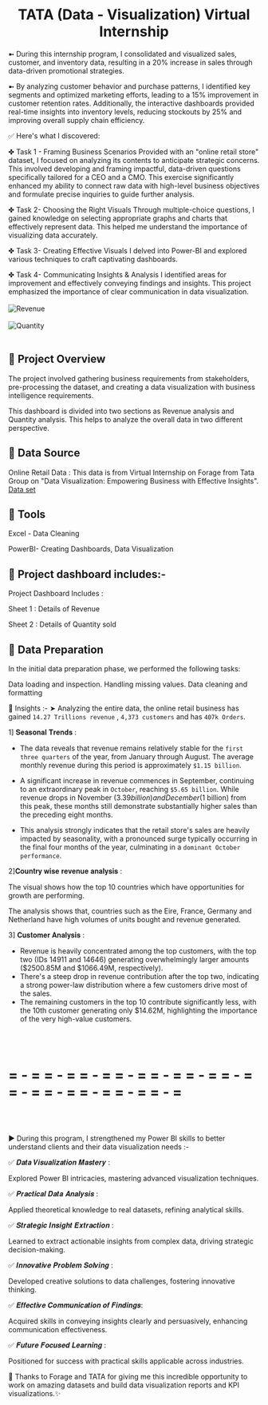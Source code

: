 # <h1 align="center">  TATA (Data - Visualization) Virtual Internship</h1>
➼ During this internship program, I consolidated and visualized sales, customer, and inventory data, resulting in a 20% increase in sales through data-driven promotional strategies.

➼ By analyzing customer behavior and purchase patterns, I identified key segments and optimized marketing efforts, leading to a 15% improvement in customer retention rates. Additionally, the interactive dashboards provided real-time insights into inventory levels, reducing stockouts by 25% and improving overall supply chain efficiency.

✅ Here's what I discovered:

✤ Task 1 - Framing Business Scenarios
Provided with an "online retail store" dataset, I focused on analyzing its contents to anticipate strategic concerns. This involved developing and framing impactful, data-driven questions specifically tailored for a CEO and a CMO. This exercise significantly enhanced my ability to connect raw data with high-level business objectives and formulate precise inquiries to guide further analysis.

✤ Task 2- Choosing the Right Visuals
Through multiple-choice questions, I gained knowledge on selecting appropriate graphs and charts that effectively represent data. This helped me understand the importance of visualizing data accurately.

✤ Task 3- Creating Effective Visuals
I delved into Power-BI and explored various techniques to craft captivating dashboards.

✤ Task 4- Communicating Insights & Analysis
I identified areas for improvement and effectively conveying findings and insights. This project emphasized the importance of clear communication in data visualization.
<br><br>
![Revenue](https://github.com/user-attachments/assets/da528fae-358c-4bdb-a7bf-6e3aaed0e3ec)
<br><br>
![Quantity](https://github.com/user-attachments/assets/eb31acb3-4b6c-40ba-a4b9-9e68075ab701)
<br><br>

## 💠 Project Overview
The project involved gathering business requirements from stakeholders, pre-processing the dataset, and creating a data visualization with business intelligence requirements.

This dashboard is divided into two sections as Revenue analysis and Quantity analysis. This helps to analyze the overall data in two different perspective.

## 💠 Data Source
Online Retail Data : This data is from Virtual Internship on Forage from Tata Group on "Data Visualization: Empowering Business with Effective Insights".
<a href="https://github.com/gkarthik333/TATA_Data-Visualization_Internship/blob/main/Online%20Retail%20Data%20Set.xlsx">Data set</a>

## 💠 Tools
Excel - Data Cleaning

PowerBI- Creating Dashboards, Data Visualization

## 💠 Project dashboard includes:-
Project Dashboard Includes :

Sheet 1 : Details of Revenue

Sheet 2 : Details of Quantity sold

## 💠 Data Preparation
In the initial data preparation phase, we performed the following tasks:

Data loading and inspection.
Handling missing values.
Data cleaning and formatting

💠 Insights :-
➤ Analyzing the entire data, the online retail business has gained  `14.27 Trillions revenue` , `4,373 customers` and has `407k Orders`.

1] 𝐒𝐞𝐚𝐬𝐨𝐧𝐚𝐥 𝐓𝐫𝐞𝐧𝐝𝐬 :

* The data reveals that revenue remains relatively stable for the `first three quarters` of the year, from January through August. The average monthly revenue during this period is approximately `$1.15 billion`.

* A significant increase in revenue commences in September, continuing to an extraordinary peak in `October`, reaching `$5.65 billion`. While revenue drops in November ($3.39 billion) and December ($1 billion) from this peak, these months still demonstrate substantially higher sales than the preceding eight months.

* This analysis strongly indicates that the retail store's sales are heavily impacted by seasonality, with a pronounced surge typically occurring in the final four months of the year, culminating in a `dominant October performance`.

2]𝐂𝐨𝐮𝐧𝐭𝐫𝐲 𝐰𝐢𝐬𝐞 𝐫𝐞𝐯𝐞𝐧𝐮𝐞 𝐚𝐧𝐚𝐥𝐲𝐬𝐢𝐬 :

The visual shows how the top 10 countries which have opportunities for growth are performing.

The analysis shows that, countries such as the Eire, France, Germany and Netherland have high volumes of units bought and revenue generated.

3] 𝐂𝐮𝐬𝐭𝐨𝐦𝐞𝐫 𝐀𝐧𝐚𝐥𝐲𝐬𝐢𝐬 :

* Revenue is heavily concentrated among the top customers, with the top two (IDs 14911 and 14646) generating overwhelmingly larger amounts ($2500.85M and $1066.49M, respectively).
* There's a steep drop in revenue contribution after the top two, indicating a strong power-law distribution where a few customers drive most of the sales.
* The remaining customers in the top 10 contribute significantly less, with the 10th customer generating only $14.62M, highlighting the importance of the very high-value customers.

<br><br>
# = - = = - = = - = = - = = - = = - = = - = = - = = - = = - = = - = = - =
<br><br>


► During this program, I strengthened my Power BI skills to better understand clients and their data visualization needs :-

✅ 𝑫𝒂𝒕𝒂 𝑽𝒊𝒔𝒖𝒂𝒍𝒊𝒛𝒂𝒕𝒊𝒐𝒏 𝑴𝒂𝒔𝒕𝒆𝒓𝒚 :

Explored Power BI intricacies, mastering advanced visualization techniques.

✅ 𝑷𝒓𝒂𝒄𝒕𝒊𝒄𝒂𝒍 𝑫𝒂𝒕𝒂 𝑨𝒏𝒂𝒍𝒚𝒔𝒊𝒔 :

Applied theoretical knowledge to real datasets, refining analytical skills.

✅ 𝑺𝒕𝒓𝒂𝒕𝒆𝒈𝒊𝒄 𝑰𝒏𝒔𝒊𝒈𝒉𝒕 𝑬𝒙𝒕𝒓𝒂𝒄𝒕𝒊𝒐𝒏 :

Learned to extract actionable insights from complex data, driving strategic decision-making.

✅ 𝑰𝒏𝒏𝒐𝒗𝒂𝒕𝒊𝒗𝒆 𝑷𝒓𝒐𝒃𝒍𝒆𝒎 𝑺𝒐𝒍𝒗𝒊𝒏𝒈 :

Developed creative solutions to data challenges, fostering innovative thinking.

✅ 𝑬𝒇𝒇𝒆𝒄𝒕𝒊𝒗𝒆 𝑪𝒐𝒎𝒎𝒖𝒏𝒊𝒄𝒂𝒕𝒊𝒐𝒏 𝒐𝒇 𝑭𝒊𝒏𝒅𝒊𝒏𝒈𝒔:

Acquired skills in conveying insights clearly and persuasively, enhancing communication effectiveness.

✅ 𝑭𝒖𝒕𝒖𝒓𝒆 𝑭𝒐𝒄𝒖𝒔𝒆𝒅 𝑳𝒆𝒂𝒓𝒏𝒊𝒏𝒈 :

Positioned for success with practical skills applicable across industries.

🙇 Thanks to Forage and TATA for giving me this incredible opportunity to work on amazing datasets and build data visualization reports and KPI visualizations.✨
